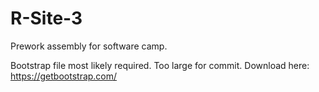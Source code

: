 # R-Site-3
Prework assembly for software camp.


Bootstrap file most likely required. 
Too large for commit.
Download here: https://getbootstrap.com/

